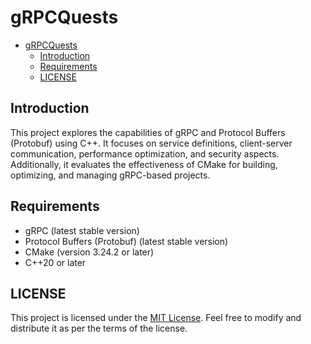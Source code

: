 # gRPCQuests

- [gRPCQuests](#grpcquests)
  - [Introduction](#introduction)
  - [Requirements](#requirements)
  - [LICENSE](#license)

## Introduction
This project explores the capabilities of gRPC and Protocol Buffers (Protobuf) using C++. It focuses on service definitions, client-server communication, performance optimization, and security aspects. Additionally, it evaluates the effectiveness of CMake for building, optimizing, and managing gRPC-based projects.

## Requirements
- gRPC (latest stable version)
- Protocol Buffers (Protobuf) (latest stable version)
- CMake (version 3.24.2 or later)
- C++20 or later

## LICENSE
This project is licensed under the [MIT License](LICENSE). Feel free to modify and distribute it as per the terms of the license.
